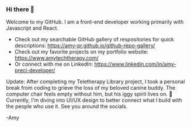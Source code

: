 ### Hi there 👋

<!--
**Amy-Pr/Amy-Pr** is a ✨ _special_ ✨ repository because its `README.md` (this file) appears on your GitHub profile.

Here are some ideas to get you started:

- 🔭 I’m currently working on ...
- 🌱 I’m currently learning ...
- 👯 I’m looking to collaborate on ...
- 🤔 I’m looking for help with ...
- 💬 Ask me about ...
- 📫 How to reach me: ...
- 😄 Pronouns: ...
- ⚡ Fun fact: ...
-->

Welcome to my GitHub. I am a front-end developer working primarily with Javascript and React. 
- Check out my searchable GitHub gallery of respositories for quick descriptions: https://amy-pr.github.io/github-repo-gallery/
- Check out my favorite projects on my portfolio website: https://www.amytechtherapy.com/ 
- Or connect with me on LinkedIn: https://www.linkedin.com/in/amy-preci-developer/

Update: After completing my Teletherapy Library project, I took a personal break from coding to grieve the loss of my beloved canine buddy.
The computer chair feels empty without him, but his iggy spirit lives on. 🐾 Currently, I'm diving into UI/UX design to better connect what 
I build with the people who use it. See you around the socials. 

-Amy
